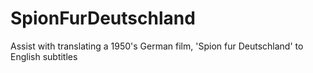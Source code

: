 # SpionFurDeutschland
Assist with translating a 1950's German film, 'Spion fur Deutschland' to English subtitles
